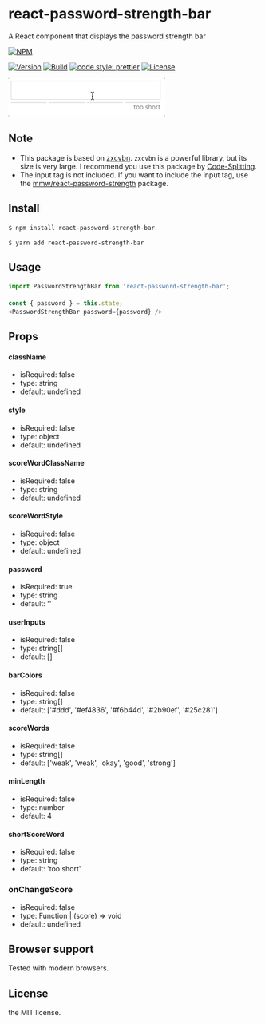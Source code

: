 # react-password-strength-bar
A React component that displays the password strength bar

[![NPM](https://nodei.co/npm/react-password-strength-bar.png?mini=true)](https://nodei.co/npm/react-password-strength-bar/)

[![Version](https://img.shields.io/npm/v/react-password-strength-bar.svg)](https://www.npmjs.com/package/react-password-strength-bar)
[![Build](https://travis-ci.org/lannex/react-password-strength-bar.svg?branch=master)](https://www.npmjs.com/package/react-password-strength-bar)
[![code style: prettier](https://img.shields.io/badge/code_style-prettier-ff69b4.svg)](https://github.com/prettier/prettier)
[![License](https://img.shields.io/npm/l/react-password-strength-bar.svg)](https://www.npmjs.com/package/react-password-strength-bar)

![Gif](./examples/static/example.gif)

## Note
- This package is based on [zxcvbn](https://github.com/dropbox/zxcvbn).
`zxcvbn` is a powerful library, but its size is very large.
I recommend you use this package by [Code-Splitting](https://reactjs.org/docs/code-splitting.html).
- The input tag is not included. 
If you want to include the input tag, use the [mmw/react-password-strength](https://github.com/mmw/react-password-strength) package.

## Install
```
$ npm install react-password-strength-bar
```
```
$ yarn add react-password-strength-bar
```

## Usage
```js
import PasswordStrengthBar from 'react-password-strength-bar';

const { password } = this.state;
<PasswordStrengthBar password={password} />
```

## Props
#### className
- isRequired: false
- type: string
- default: undefined

#### style
- isRequired: false
- type: object
- default: undefined

#### scoreWordClassName
- isRequired: false
- type: string
- default: undefined

#### scoreWordStyle
- isRequired: false
- type: object
- default: undefined

#### password
- isRequired: true
- type: string
- default: ''

#### userInputs
- isRequired: false
- type: string[]
- default: []

#### barColors
- isRequired: false
- type: string[]
- default: ['#ddd', '#ef4836', '#f6b44d', '#2b90ef', '#25c281']

#### scoreWords
- isRequired: false
- type: string[]
- default: ['weak', 'weak', 'okay', 'good', 'strong']

#### minLength
- isRequired: false
- type: number
- default: 4

#### shortScoreWord
- isRequired: false
- type: string
- default: 'too short'

### onChangeScore
- isRequired: false
- type: Function | (score) => void
- default: undefined

## Browser support
Tested with modern browsers.

## License
the MIT license.
